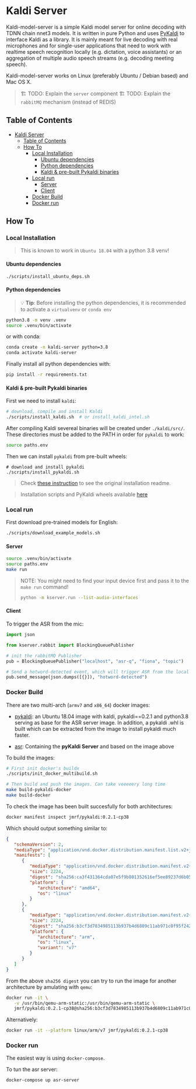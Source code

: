 # Kaldi Server

Kaldi-model-server is a simple Kaldi model server for online decoding with TDNN
chain nnet3 models.
It is written in pure Python and uses [PyKaldi](https://github.com/pykaldi/pykaldi)
to interface Kaldi as a library. It is mainly meant for live decoding with real
microphones and for single-user applications that need to work with realtime
speech recognition locally (e.g. dictation, voice assistants) or an aggregation
of multiple audio speech streams (e.g. decoding meeting speech).


Kaldi-model-server works on Linux (preferably Ubuntu / Debian based) and Mac OS X.

> 🏗️ TODO: Explain the `server` component
> 🏗️ TODO: Explain the `rabbitMQ` mechanism (instead of REDIS)

## Table of Contents

<!--ts-->
   * [Kaldi Server](#kaldi-server)
      * [Table of Contents](#table-of-contents)
      * [How To](#how-to)
         * [Local Installation](#local-installation)
            * [Ubuntu dependencies](#ubuntu-dependencies)
            * [Python dependencies](#python-dependencies)
            * [Kaldi &amp; pre-built Pykaldi binaries](#kaldi--pre-built-pykaldi-binaries)
         * [Local run](#local-run)
            * [Server](#server)
            * [Client](#client)
         * [Docker Build](#docker-build)
         * [Docker run](#docker-run)

<!-- Added by: jose, at: Fri Jan 28 23:56:27 CET 2022 -->

<!--te-->

## How To

### Local Installation

> This is known to work in `Ubuntu 18.04` with a python 3.8 venv!

#### Ubuntu dependencies

```bash
./scripts/install_ubuntu_deps.sh
```

#### Python dependencies

> 💡 **Tip**: Before installing the python dependencies, it is recommended to activate a
> `virtualvenv` or `conda env`

```bash
python3.8 -m venv .venv
source .venv/bin/activate
```

or with conda:

```bash
conda create -n kaldi-server python=3.8
conda activate kaldi-server
```

Finally install all python dependencies with:

```bash
pip install -r requirements.txt
```

#### Kaldi & pre-built Pykaldi binaries


First we need to install `kaldi`:

```bash
# download, compile and install Kaldi
./scripts/install_kaldi.sh  # or install_kaldi_intel.sh
```

After compiling Kaldi severeal binaries will be created under `./kaldi/src/`.
These directories must be added to the PATH in order for `pykaldi` to work:

```bash
source paths.env
```

Then we can install `pykaldi` from pre-built wheels:
```
# download and install pykaldi
./scripts/install_pykaldi.sh
```

> Check [these instruction](http://ltdata1.informatik.uni-hamburg.de/pykaldi/README.txt)
> to see the original installation readme.

> Installation scripts and PyKaldi wheels available
> [here](https://ltdata1.informatik.uni-hamburg.de/pykaldi/)



### Local run

First download pre-trained models for English:

```bash
./scripts/download_example_models.sh
```

#### Server

```bash
source .venv/bin/activate
source paths.env
make run
```

> NOTE: You might need to find your input device first and pass it to the `make run` command!
>
> ```bash
> python -m kserver.run --list-audio-interfaces
> ```

#### Client

To trigger the ASR from the mic:

```python
import json

from kserver.rabbit import BlockingQueuePublisher

# init the rabbitMQ Publisher
pub = BlockingQueuePublisher("localhost", "asr-q", "fiona", "topic")

# Send a hotword-detected event, which will trigger ASR from the local mic
pub.send_message(json.dumps([{}]), "hotword-detected")
```


### Docker Build

There are two multi-arch (`armv7` and `x86_64`) docker images:

 - [pykaldi](dockerfiles/pykaldi.Dockerfile): an Ubuntu 18.04 image with
      kaldi, pykaldi==0.2.1 and python3.8 serving as base for the ASR server image.
      In addition, a pykaldi .whl is built which can be extracted from the
      image to install pykaldi much faster.

 - [asr](dockerfiles/Dockerfile): Containing the **pyKaldi Server** and based
      on the image above


 To build the images:

 ```bash
 # First init docker's buildx
 ./scripts/init_docker_multibuild.sh

 # Then build and push the images. Can take veeeeery long time
 make build-pykaldi-docker
 make build-docker
 ```

 To check the image has been built succesfully for both architectures:

```bash
docker manifest inspect jmrf/pykaldi:0.2.1-cp38
```

Which should output something similar to:

```json
{
   "schemaVersion": 2,
   "mediaType": "application/vnd.docker.distribution.manifest.list.v2+json",
   "manifests": [
      {
         "mediaType": "application/vnd.docker.distribution.manifest.v2+json",
         "size": 2224,
         "digest": "sha256:ca3f431364cda07e5f9b801352616ef5ee89237d6b05e16b48b10be348e9cece",
         "platform": {
            "architecture": "amd64",
            "os": "linux"
         }
      },
      {
         "mediaType": "application/vnd.docker.distribution.manifest.v2+json",
         "size": 2224,
         "digest": "sha256:b3cf3d7834985113b937b4d6809c11ab971c0f95f242ffaad50cb2e0a77485bf",
         "platform": {
            "architecture": "arm",
            "os": "linux",
            "variant": "v7"
         }
      }
   ]
}
```

From the above `sha256 digest` you can try to run the image for another
architecture by amulating with `qemu`:

```bash
docker run -it \
   -v /usr/bin/qemu-arm-static:/usr/bin/qemu-arm-static \
   jmrf/pykaldi:0.2.1-cp38@sha256:b3cf3d7834985113b937b4d6809c11ab971c0f95f242ffaad50cb2e0a77485bf
```

Alternatively:

```bash
docker run -it --platform linux/arm/v7 jmrf/pykaldi:0.2.1-cp38
```

### Docker run

The easiest way is using `docker-compose`.

To tun the asr server:

```bash
docker-compose up asr-server
```
